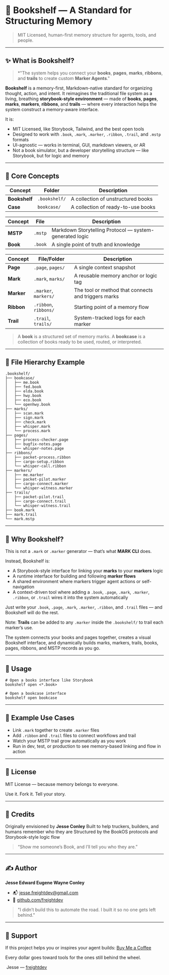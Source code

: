 # 📖 Bookshelf — A Standard for Structuring Memory

> MIT Licensed, human-first memory structure for agents, tools, and people.

---

## ✨ What is Bookshelf?

> \*"The system helps you connect your **books**, **pages**, **marks**, **ribbons**, and **trails** to create custom **Marker Agents**."

**Bookshelf** is a memory-first, Markdown-native standard for organizing thought, action, and intent. It reimagines the traditional file system as a living, breathing **storybook-style environment** — made of **books**, **pages**, **marks**, **markers**, **ribbons**, and **trails** — where every interaction helps the system construct a memory-aware interface.

It is:

* MIT Licensed, like Storybook, Tailwind, and the best open tools
* Designed to work with `.book`, `.mark`, `.marker`, `.ribbon`, `.trail`, and `.mstp` formats
* UI-agnostic — works in terminal, GUI, markdown viewers, or AR
* Not a book simulator, but a developer storytelling structure — like Storybook, but for logic and memory

---

## 📘 Core Concepts

| Concept       | Folder        | Description                        |
| ------------- | ------------- | ---------------------------------- |
| **Bookshelf** | `.bookshelf/` | A collection of unstructured books |
| **Case**      | `bookcase/`   | A collection of ready-to-use books |

| Concept  | File    | Description                                             |
| -------- | ------- | ------------------------------------------------------- |
| **MSTP** | `.mstp` | Markdown Storytelling Protocol — system-generated logic |
| **Book** | `.book` | A single point of truth and knowledge                   |

| Concept    | File/Folder           | Description                                         |
| ---------- | --------------------- | --------------------------------------------------- |
| **Page**   | `.page`, `pages/`     | A single context snapshot                           |
| **Mark**   | `.mark`, `marks/`     | A reusable memory anchor or logic tag               |
| **Marker** | `.marker`, `markers/` | The tool or method that connects and triggers marks |
| **Ribbon** | `.ribbon`, `ribbons/` | Starting point of a memory flow                      |
| **Trail**  | `.trail`, `trails/`   | System-tracked logs for each marker                 |

> A **book** is a structured set of memory marks.
> A **bookcase** is a collection of books ready to be used, routed, or interpreted.

---

## 📂 File Hierarchy Example

```
.bookshelf/
├── bookcase/
│   ├── me.book
│   ├── fed.book
│   ├── elda.book
│   ├── hwy.book
│   ├── eco.book
│   └── openhwy.book
├── marks/
│   ├── scan.mark
│   ├── sign.mark
│   ├── check.mark
│   ├── whisper.mark
│   └── process.mark
├── pages/
│   ├── process-checker.page
│   ├── bugfix-notes.page
│   └── whisper-notes.page
├── ribbons/
│   ├── packet-process.ribbon
│   ├── cargo-setup.ribbon
│   └── whisper-call.ribbon
├── markers/
│   ├── me.marker
│   ├── packet-pilot.marker
│   ├── cargo-connect.marker
│   └── whisper-witness.marker
├── trails/
│   ├── packet-pilot.trail
│   ├── cargo-connect.trail
│   └── whisper-witness.trail
├── book.mark
├── mark.trail
└── mark.mstp
```

---

## 🧐 Why Bookshelf?

This is not a `.mark` or `.marker` generator — that’s what **MARK CLI** does.

Instead, Bookshelf is:

* A Storybook-style interface for linking your **marks** to your **markers** logic
* A runtime interface for building and following **marker flows**
* A shared environment where markers trigger agent actions or self-navigation
* A context-driven tool where adding a `.book`, `.page`, `.mark`, `.marker`, `.ribbon`, or `.trail` wires it into the system automatically

Just write your `.book`, `.page`, `.mark`, `.marker`, `.ribbon`, and `.trail` files — and Bookshelf will do the rest.

Note: **Trails** can be added to any `.marker` inside the `.bookshelf/` to trail each marker’s use.

The system connects your books and pages together, creates a visual Bookshelf interface, and dynamically builds marks, markers, trails, books, pages, ribbons, and MSTP records as you go.

---

## 💪 Usage

```
# Open a books interface like Storybook
bookshelf open <*.book>

# Open a bookcase interface
bookshelf open bookcase
```

---

## 📖 Example Use Cases

* Link `.mark` together to create `.marker` files
* Add `.ribbon` and `.trail` files to connect workflows and trail
* Watch your MSTP trail grow automatically as you work
* Run in dev, test, or production to see memory-based linking and flow in action

---

## 📜 License

MIT License — because memory belongs to everyone.

Use it. Fork it. Tell your story.

---

## 💬 Credits

Originally envisioned by **Jesse Conley**
Built to help truckers, builders, and humans remember who they are
Structured by the BookOS protocols and Storybook-style logic flow

> “Show me someone’s Book, and I’ll tell you who they are.”

---

## ✍️ Author

**Jesse Edward Eugene Wayne Conley**

* 📬 [jesse.freightdev@gmail.com](mailto:jesse.freightdev@gmail.com)
* 🔗 [github.com/freightdev](https://github.com/freightdev)

> "I didn’t build this to automate the road. I built it so no one gets left behind."

---

## 💛 Support

If this project helps you or inspires your agent builds:
[Buy Me a Coffee](https://coff.ee/freightdev)

Every dollar goes toward tools for the ones still behind the wheel.

️ Jesse — [freightdev](https://github.com/freightdev)
